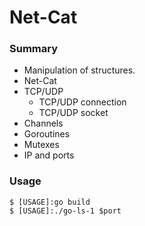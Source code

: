 # Net-Cat

### Summary
  - Manipulation of structures.
  - Net-Cat
  - TCP/UDP
    - TCP/UDP connection
    - TCP/UDP socket
  - Channels
  - Goroutines
  - Mutexes
  - IP and ports

### Usage

```
$ [USAGE]:go build 
$ [USAGE]:./go-ls-1 $port
```
